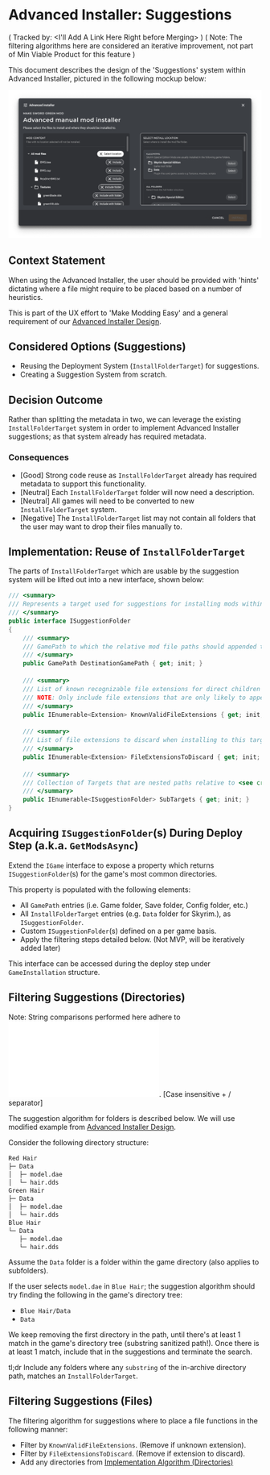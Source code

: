 # Advanced Installer: Suggestions

( Tracked by: <I'll Add A Link Here Right before Merging> )
( Note: The filtering algorithms here are considered an iterative improvement, not part of Min Viable Product for this feature )

This document describes the design of the 'Suggestions' system within Advanced Installer, pictured
in the following mockup below:

![](./images/0009-advanced-installer-location.png)

## Context Statement

When using the Advanced Installer, the user should be provided with 'hints' dictating where a file might
require to be placed based on a number of heuristics.

This is part of the UX effort to 'Make Modding Easy' and a general requirement of our [Advanced Installer Design](./0009-advanced-installer-design.md).

## Considered Options (Suggestions)

- Reusing the Deployment System (`InstallFolderTarget`) for suggestions.
- Creating a Suggestion System from scratch.

## Decision Outcome

Rather than splitting the metadata in two, we can leverage the existing
`InstallFolderTarget` system in order to implement Advanced Installer suggestions;
as that system already has required metadata.

### Consequences

- [Good] Strong code reuse as `InstallFolderTarget` already has required metadata to support this functionality.
- [Neutral] Each `InstallFolderTarget` folder will now need a description.
- [Neutral] All games will need to be converted to new `InstallFolderTarget` system.
- [Negative] The `InstallFolderTarget` list may not contain all folders that the user may want to drop their files manually to.

## Implementation: Reuse of `InstallFolderTarget`

The parts of `InstallFolderTarget` which are usable by the suggestion system will be lifted out into a new interface,
shown below:

```csharp
/// <summary>
/// Represents a target used for suggestions for installing mods within the Advanced Installer.
/// </summary>
public interface ISuggestionFolder
{
    /// <summary>
    /// GamePath to which the relative mod file paths should appended to.
    /// </summary>
    public GamePath DestinationGamePath { get; init; }

    /// <summary>
    /// List of known recognizable file extensions for direct children of the target <see cref="DestinationGamePath"/>.
    /// NOTE: Only include file extensions that are only likely to appear at this level of the folder hierarchy.
    /// </summary>
    public IEnumerable<Extension> KnownValidFileExtensions { get; init; }

    /// <summary>
    /// List of file extensions to discard when installing to this target.
    /// </summary>
    public IEnumerable<Extension> FileExtensionsToDiscard { get; init; }

    /// <summary>
    /// Collection of Targets that are nested paths relative to <see cref="DestinationGamePath"/>.
    /// </summary>
    public IEnumerable<ISuggestionFolder> SubTargets { get; init; }
}
```

## Acquiring `ISuggestionFolder`(s) During Deploy Step (a.k.a. `GetModsAsync`)

Extend the `IGame` interface to expose a property which returns `ISuggestionFolder`(s) for the game's most common directories.

This property is populated with the following elements:
- All `GamePath` entries (i.e. Game folder, Save folder, Config folder, etc.)
- All `InstallFolderTarget` entries (e.g. `Data` folder for Skyrim.), as `ISuggestionFolder`.
- Custom `ISuggestionFolder`(s) defined on a per game basis.
- Apply the filtering steps detailed below. (Not MVP, will be iteratively added later)

This interface can be accessed during the deploy step under `GameInstallation` structure.

## Filtering Suggestions (Directories)

Note: String comparisons performed here adhere to ![Paths Doc](./0003-paths.md). [Case insensitive + / separator]

The suggestion algorithm for folders is described below.
We will use modified example from [Advanced Installer Design](./0009-advanced-installer-design.md).

Consider the following directory structure:

```text
Red Hair
├─ Data
│  ├─ model.dae
│  └─ hair.dds
Green Hair
├─ Data
│  ├─ model.dae
│  └─ hair.dds
Blue Hair
└─ Data
   ├─ model.dae
   └─ hair.dds
```

Assume the `Data` folder is a folder within the game directory (also applies to subfolders).

If the user selects `model.dae` in `Blue Hair`; the suggestion algorithm should try finding the following in the game's directory tree:
- `Blue Hair/Data`
- `Data`

We keep removing the first directory in the path, until there's at least 1 match in the game's directory tree
(substring sanitized path!). Once there is at least 1 match, include that in the suggestions and terminate the search.

tl;dr Include any folders where any `substring` of the in-archive directory path, matches an `InstallFolderTarget`.

## Filtering Suggestions (Files)

The filtering algorithm for suggestions where to place a file functions in the following manner:

- Filter by `KnownValidFileExtensions`. (Remove if unknown extension).
- Filter by `FileExtensionsToDiscard`. (Remove if extension to discard).
- Add any directories from [Implementation Algorithm (Directories)](#implementation-algorithm-directories)
